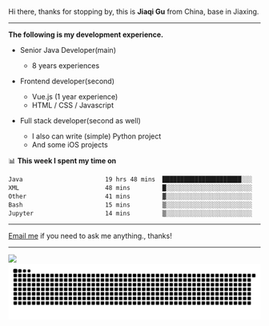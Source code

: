 Hi there, thanks for stopping by, this is **Jiaqi Gu** from China, base in Jiaxing.

---

**The following is my development experience.**

- Senior Java Developer(main)
  - 8 years experiences

- Frontend developer(second)
  - Vue.js (1 year experience)
  - HTML / CSS / Javascript
  
- Full stack developer(second as well)
  - I also can write (simple) Python project
  - And some iOS projects

📊 **This week I spent my time on**
<!--START_SECTION:waka-->

```txt
Java                       19 hrs 48 mins  ██████████████████████░░░   88.08 %
XML                        48 mins         █░░░░░░░░░░░░░░░░░░░░░░░░   03.59 %
Other                      41 mins         ▓░░░░░░░░░░░░░░░░░░░░░░░░   03.10 %
Bash                       15 mins         ▒░░░░░░░░░░░░░░░░░░░░░░░░   01.14 %
Jupyter                    14 mins         ▒░░░░░░░░░░░░░░░░░░░░░░░░   01.04 %
```

<!--END_SECTION:waka-->

---

[Email me](mailto:htk2klwgr@mozmail.com?subject=Hiring_from_GitHub) if you need to ask me anything., thanks!

---

![]( https://visitor-badge.glitch.me/badge?page_id=githubgujiaqi)
![]( https://github.com/droid-Q/droid-Q/raw/output/github-contribution-grid-snake.svg#gh-dark-mode-only)
